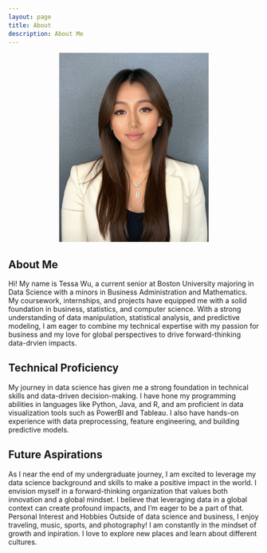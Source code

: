 ```yaml
---
layout: page
title: About 
description: About Me
---
```

<p align="center">
<img src = "images/IMG_9859.jpg" width="300"> 
<p>

## About Me
Hi! My name is Tessa Wu, a current senior at Boston University majoring in Data Science with a minors in Business Administration and Mathematics. My coursework, internships, and projects have equipped me with a solid foundation in business, statistics, and computer science. With a strong understanding of data manipulation, statistical analysis, and predictive modeling, I am eager to combine my technical expertise with my passion for business and my love for global perspectives to drive forward-thinking data-drvien impacts. <br>

## Technical Proficiency
My journey in data science has given me a strong foundation in technical skills and data-driven decision-making. I have hone my programming abilities in languages like Python, Java, and R, and am proficient in data visualization tools such as PowerBI and Tableau. I also have hands-on experience with data preprocessing, feature engineering, and building predictive models.

## Future Aspirations
As I near the end of my undergraduate journey, I am excited to leverage my data science background and skills to make a positive impact in the world. I envision myself in a forward-thinking organization that values both innovation and a global mindset. I believe that leveraging data in a global context can create profound impacts, and I’m eager to be a part of that.
Personal Interest and Hobbies
Outside of data science and business, I enjoy traveling, music, sports, and photography! I am constantly in the mindset of growth and inpiration. I love to explore new places and learn about different cultures.

